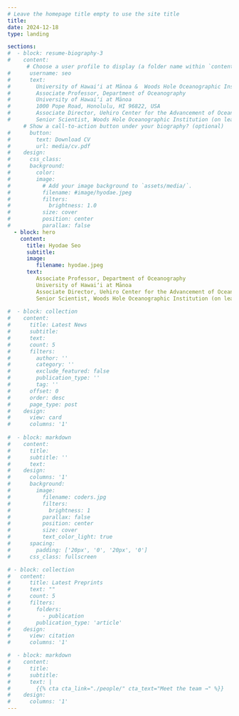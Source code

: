 ```yaml
---
# Leave the homepage title empty to use the site title
title:
date: 2024-12-18
type: landing

sections:
#  - block: resume-biography-3
#    content:
      # Choose a user profile to display (a folder name within `content/authors/`)
#      username: seo
#      text: 
#        University of Hawaiʻi at Mānoa &  Woods Hole Oceanographic Institution
#        Associate Professor, Department of Oceanography
#        University of Hawaiʻi at Mānoa
#        1000 Pope Road, Honolulu, HI 96822, USA
#        Associate Director, Uehiro Center for the Advancement of Oceanography (UC•AO)
#        Senior Scientist, Woods Hole Oceanographic Institution (on leave)
     # Show a call-to-action button under your biography? (optional)
#      button:
#        text: Download CV
#        url: media/cv.pdf
#    design:
#      css_class:
#      background:
#        color:
#        image:
#          # Add your image background to `assets/media/`.
#          filename: #image/hyodae.jpeg
#          filters:
#            brightness: 1.0
#          size: cover
#          position: center
#          parallax: false
  - block: hero
    content:
      title: Hyodae Seo
      subtitle: 
      image:
         filename: hyodae.jpeg
      text: 
         Associate Professor, Department of Oceanography
         University of Hawaiʻi at Mānoa
         Associate Director, Uehiro Center for the Advancement of Oceanography (UC•AO)
         Senior Scientist, Woods Hole Oceanographic Institution (on leave)
    
#  - block: collection
#    content:
#      title: Latest News
#      subtitle:
#      text:
#      count: 5
#      filters:
#        author: ''
#        category: ''
#        exclude_featured: false
#        publication_type: ''
#        tag: ''
#      offset: 0
#      order: desc
#      page_type: post
#    design:
#      view: card
#      columns: '1'
  
#  - block: markdown
#    content:
#      title:
#      subtitle: ''
#      text:
#    design:
#      columns: '1'
#      background:
#        image: 
#          filename: coders.jpg
#          filters:
#            brightness: 1
#          parallax: false
#          position: center
#          size: cover
#          text_color_light: true
#      spacing:
#        padding: ['20px', '0', '20px', '0']
#      css_class: fullscreen

# - block: collection
#   content:
#      title: Latest Preprints
#      text: ""
#      count: 5
#      filters:
#        folders:
#          - publication
#        publication_type: 'article'
#    design:
#      view: citation
#      columns: '1'

#  - block: markdown
#    content:
#      title:
#      subtitle:
#      text: |
#        {{% cta cta_link="./people/" cta_text="Meet the team →" %}}
#    design:
#      columns: '1'
---
```

